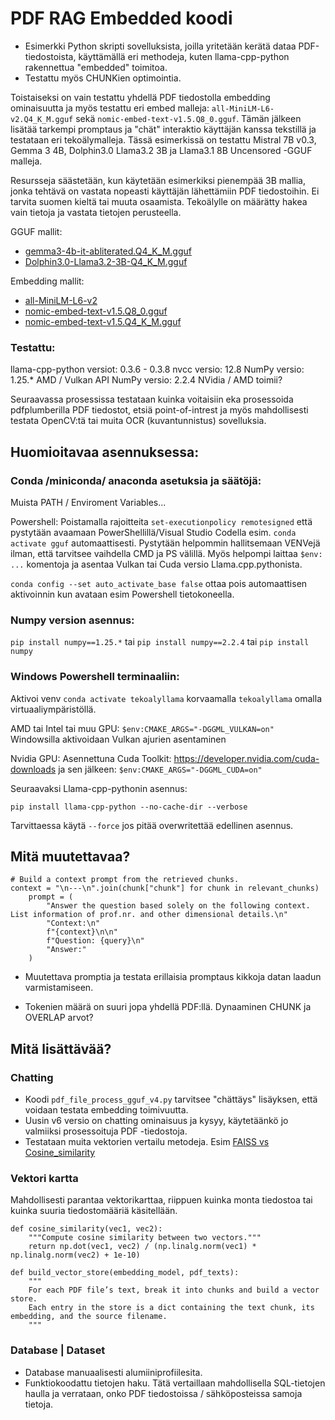 # PDF RAG Embedded koodi
  

- Esimerkki Python skripti sovelluksista, joilla yritetään kerätä dataa PDF-tiedostoista, käyttämällä eri methodeja, kuten llama-cpp-python rakennettua "embedded" toimitoa.
- Testattu myös CHUNKien optimointia.
  
  
Toistaiseksi on vain testattu yhdellä PDF tiedostolla embedding ominaisuutta ja myös testattu eri embed malleja: `all-MiniLM-L6-v2.Q4_K_M.gguf` sekä `nomic-embed-text-v1.5.Q8_0.gguf`. Tämän jälkeen lisätää tarkempi promptaus ja "chät" interaktio käyttäjän kanssa tekstillä ja testataan eri tekoälymalleja. Tässä esimerkissä on testattu Mistral 7B v0.3, Gemma 3 4B, Dolphin3.0 Llama3.2 3B ja Llama3.1 8B Uncensored -GGUF malleja.
  
Resursseja säästetään, kun käytetään esimerkiksi pienempää 3B mallia, jonka tehtävä on vastata nopeasti käyttäjän lähettämiin PDF tiedostoihin. Ei tarvita suomen kieltä tai muuta osaamista. Tekoälylle on määrätty hakea vain tietoja ja vastata tietojen perusteella.
  
GGUF mallit:
  
- [gemma3-4b-it-abliterated.Q4_K_M.gguf](https://huggingface.co/mlabonne/gemma-3-4b-it-abliterated-GGUF)
- [Dolphin3.0-Llama3.2-3B-Q4_K_M.gguf](https://huggingface.co/bartowski/Dolphin3.0-Llama3.2-3B-GGUF)
  
Embedding mallit:
  
- [all-MiniLM-L6-v2](https://huggingface.co/leliuga/all-MiniLM-L6-v2-GGUF)
- [nomic-embed-text-v1.5.Q8_0.gguf](https://huggingface.co/nomic-ai/nomic-embed-text-v1.5-GGUF)
- [nomic-embed-text-v1.5.Q4_K_M.gguf](https://huggingface.co/nomic-ai/nomic-embed-text-v1.5-GGUF)
  
  
### Testattu:
  
llama-cpp-python versiot: 0.3.6 - 0.3.8
nvcc versio: 12.8
NumPy versio: 1.25.* AMD / Vulkan API
NumPy versio: 2.2.4 NVidia / AMD toimii?
  
Seuraavassa prosessissa testataan kuinka voitaisiin eka prosessoida pdfplumberilla PDF tiedostot, etsiä point-of-intrest ja myös mahdollisesti testata OpenCV:tä tai muita OCR (kuvantunnistus) sovelluksia.
  
## Huomioitavaa asennuksessa:
  
### Conda /miniconda/ anaconda asetuksia ja säätöjä:
  
Muista PATH / Enviroment Variables...
  
Powershell: Poistamalla rajoitteita `set-executionpolicy remotesigned` että pystytään avaamaan PowerShellillä/Visual Studio Codella
esim. `conda activate gguf` automaattisesti. Pystytään helpommin hallitsemaan VENVejä ilman, että tarvitsee vaihdella CMD ja
PS välillä. Myös helpompi laittaa `$env: ...` komentoja ja asentaa Vulkan tai Cuda versio Llama.cpp.pythonista.

`conda config --set auto_activate_base false` ottaa pois automaattisen aktivoinnin kun avataan esim Powershell tietokoneella.
  
### Numpy version asennus: 
`pip install numpy==1.25.*` tai `pip install numpy==2.2.4` tai `pip install numpy`
  
### Windows Powershell terminaaliin:
  
Aktivoi venv `conda activate tekoalyllama` korvaamalla `tekoalyllama` omalla virtuaaliympäristöllä.
  
AMD tai Intel tai muu GPU: `$env:CMAKE_ARGS="-DGGML_VULKAN=on"` Windowsilla aktivoidaan Vulkan ajurien asentaminen
  
Nvidia GPU: Asennettuna Cuda Toolkit: https://developer.nvidia.com/cuda-downloads ja sen jälkeen: `$env:CMAKE_ARGS="-DGGML_CUDA=on"`

Seuraavaksi Llama-cpp-pythonin asennus:

`pip install llama-cpp-python --no-cache-dir --verbose`

Tarvittaessa käytä `--force` jos pitää overwritettää edellinen asennus.
  
  
## Mitä muutettavaa?
  
```
# Build a context prompt from the retrieved chunks.
context = "\n---\n".join(chunk["chunk"] for chunk in relevant_chunks)
    prompt = (
        "Answer the question based solely on the following context. List information of prof.nr. and other dimensional details.\n"
        "Context:\n"
        f"{context}\n\n"
        f"Question: {query}\n"
        "Answer:"
    )
```
  
- Muutettava promptia ja testata erillaisia promptaus kikkoja datan laadun varmistamiseen.
  
- Tokenien määrä on suuri jopa yhdellä PDF:llä. Dynaaminen CHUNK ja OVERLAP arvot?
## Mitä lisättävää?
  
### Chatting
- Koodi `pdf_file_process_gguf_v4.py` tarvitsee "chättäys" lisäyksen, että voidaan testata embedding toimivuutta. 
- Uusin v6 versio on chatting ominaisuus ja kysyy, käytetäänkö jo valmiiksi prosessoituja PDF -tiedostoja.
- Testataan muita vektorien vertailu metodeja. Esim [FAISS vs Cosine_similarity](https://myscale.com/blog/faiss-cosine-similarity-enhances-search-efficiency/) 

### Vektori kartta
  
Mahdollisesti parantaa vektorikarttaa, riippuen kuinka monta tiedostoa tai kuinka suuria tiedostomääriä käsitellään.
  
```
def cosine_similarity(vec1, vec2):
    """Compute cosine similarity between two vectors."""
    return np.dot(vec1, vec2) / (np.linalg.norm(vec1) * np.linalg.norm(vec2) + 1e-10)

def build_vector_store(embedding_model, pdf_texts):
    """
    For each PDF file’s text, break it into chunks and build a vector store.
    Each entry in the store is a dict containing the text chunk, its embedding, and the source filename.
    """
```
  
### Database | Dataset
  
- Database manuaalisesti alumiiniprofiilesita.
- Funktiokoodattu tietojen haku. Tätä vertaillaan mahdollisella SQL-tietojen haulla ja verrataan, onko PDF tiedostoissa / sähköposteissa samoja tietoja.

